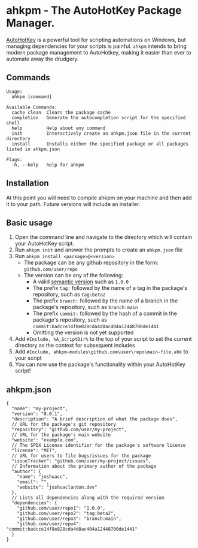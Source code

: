 # ahkpm - The AutoHotKey Package Manager.

[AutoHotKey][ahk] is a powerful tool for scripting automations on Windows,
but managing dependencies for your scripts is painful.
`ahkpm` intends to bring modern package management to AutoHotkey,
making it easier than ever to automate away the drudgery.

## Commands

```
Usage:
  ahkpm [command]

Available Commands:
  cache clean  Clears the package cache
  completion   Generate the autocompletion script for the specified shell
  help         Help about any command
  init         Interactively create an ahkpm.json file in the current directory
  install      Installs either the specified package or all packages listed in ahkpm.json

Flags:
  -h, --help   help for ahkpm
```

## Installation

At this point you will need to compile ahkpm on your machine and then add it to your path.
Future versions will include an installer.

## Basic usage

1. Open the command line and navigate to the directory which will contain your AutoHotKey script.
2. Run `ahkpm init` and answer the prompts to create an `ahkpm.json` file
3. Run `ahkpm install <package>@<version>`
   - The package can be any github repository in the form: `github.com/user/repo`
   - The version can be any of the following:
     - A valid [semantic version][semver] such as `1.0.0`
     - The prefix `tag:` followed by the name of a tag in the package's repository, such as `tag:beta2`
     - The prefix `branch:` followed by the name of a branch in the package's repository, such as `branch:main`
     - The prefix `commit:` followed by the hash of a commit in the package's repository, such as `commit:badcce14f8e828cda4d8ac404a12448700de1441`
     - Omitting the version is not yet supported
4. Add `#Include, %A_ScriptDir%` to the top of your script to set the current directory as the context for subsequent includes
5. Add `#Include, ahkpm-modules\github.com\user\repo\main-file.ahk` to your script
6. You can now use the package's functionality within your AutoHotKey script!

## ahkpm.json

```jsonc
{
  "name": "my-project",
  "version": "0.0.1",
  "description": "A brief description of what the package does",
  // URL for the package's git repository
  "repository": "github.com/user/my-project",
  // URL for the package's main website
  "website": "example.com",
  // The SPDX License identifier for the package's software license
  "license": "MIT",
  // URL for users to file bugs/issues for the package
  "issueTracker": "github.com/user/my-project/issues",
  // Information about the primary author of the package
  "author": {
    "name": "joshuacc",
    "email": "",
    "website": "joshuaclanton.dev"
  },
  // Lists all dependencies along with the required version
  "dependencies": {
    "github.com/user/repo1": "1.0.0",
    "github.com/user/repo2": "tag:beta2",
    "github.com/user/repo3": "branch:main",
    "github.com/user/repo4": "commit:badcce14f8e828cda4d8ac404a12448700de1441"
  }
}
```

[ahk]:https://www.autohotkey.com/
[semver]:https://semver.org/
